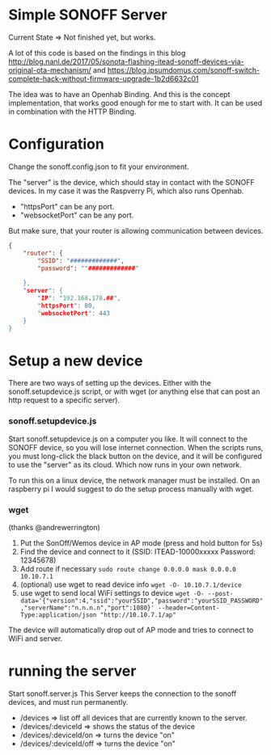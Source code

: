 # Simple SONOFF Server
Current State => Not finished yet, but works.

A lot of this code is based on the findings in this blog
http://blog.nanl.de/2017/05/sonota-flashing-itead-sonoff-devices-via-original-ota-mechanism/
and
https://blog.ipsumdomus.com/sonoff-switch-complete-hack-without-firmware-upgrade-1b2d6632c01

The idea was to have an Openhab Binding. And this is the concept implementation, that works good enough for me to start with. It can be used in combination with the HTTP Binding.

# Configuration
Change the sonoff.config.json to fit your environment.

The "server" is the device, which should stay in contact with the SONOFF devices. In my case it was the Raspverry Pi, which also runs Openhab.

* "httpsPort" can be any port.
* "websocketPort" can be any port.

But make sure, that your router is allowing communication between devices.

```json
{
    "router": {
        "SSID": "#############",
        "password": ""#############"
        
    },
    "server": {
        "IP": "192.168.178.##",
        "httpsPort": 80,
        "websocketPort": 443
    }
}
```

# Setup a new device
There are two ways of setting up the devices. Either with the sonoff.setupdevice.js script, or with wget (or anything else that can post an http request to a specific server).

### sonoff.setupdevice.js
Start sonoff.setupdevice.js on a computer you like. It will connect to the SONOFF device, so you will lose internet connection. When the scripts runs, you must long-click the black button on the device, and it will be configured to use the "server" as its cloud. Which now runs in your own network.

To run this on a linux device, the network manager must be installed. On an raspberry pi I would suggest to do the setup process manually with wget.

### wget
(thanks @andrewerrington)
1. Put the SonOff/Wemos device in AP mode (press and hold button for 5s)
1. Find the device and connect to it (SSID: ITEAD-10000xxxxx Password: 12345678)
1. Add route if necessary `sudo route change 0.0.0.0 mask 0.0.0.0 10.10.7.1`
1. (optional) use wget to read device info `wget -O- 10.10.7.1/device`
1. use wget to send local WiFi settings to device `wget -O- --post-data='{"version":4,"ssid":"yourSSID","password":"yourSSID_PASSWORD","serverName":"n.n.n.n","port":1080}' --header=Content-Type:application/json "http://10.10.7.1/ap"`

The device will automatically drop out of AP mode and tries to connect to WiFi and server.

# running the server
Start sonoff.server.js 
This Server keeps the connection to the sonoff devices, and must run permanently.

* /devices => list off all devices that are currently known to the server.
* /devices/:deviceId => shows the status of the device 
* /devices/:deviceId/on => turns the device "on" 
* /devices/:deviceId/off => turns the device "on" 
